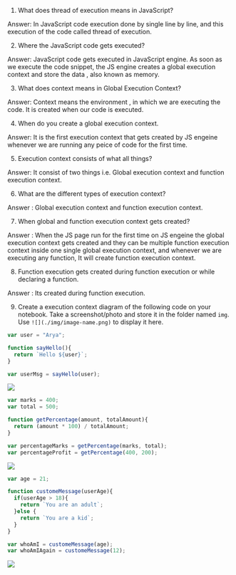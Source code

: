 1. What does thread of execution means in JavaScript?

Answer: In JavaScript code execution done by single line by line, and this execution of the code called thread of execution.

2. Where the JavaScript code gets executed?

Answer: JavaScript code gets executed in JavaScript engine. As soon as we execute the code snippet, the JS engine creates a global execution context and store the data , also known as memory. 

3. What does context means in Global Execution Context?

Answer: Context means the environment , in which we are executing the code. It is created when our code is executed.

4. When do you create a global execution context.

Answer: It is the first execution context that gets created by JS engeine whenever we are running any peice of code for the first time.

5. Execution context consists of what all things?

Answer: It consist of two things i.e. Global execution context and function execution context.

6. What are the different types of execution context?

Answer : Global execution context and function execution context.

7. When global and function execution context gets created?

Answer : When the JS page run for the first time on JS engeine the global execution context gets created and they can be multiple function execution context inside one single global execution context, and whenever we are executing any function, It will create function execution context.

8. Function execution gets created during function execution or while declaring a function.

Answer : Its created during function execution.

9. Create a execution context diagram of the following code on your notebook. Take a screenshot/photo and store it in the folder named `img`. Use `![](./img/image-name.png)` to display it here.



```js
var user = "Arya";

function sayHello(){
  return `Hello ${user}`;
}

var userMsg = sayHello(user);
```

<!-- Put your image here -->

![](./img/image-name.jpg)



```js
var marks = 400;
var total = 500;

function getPercentage(amount, totalAmount){
  return (amount * 100) / totalAmount;
}

var percentageMarks = getPercentage(marks, total);
var percentageProfit = getPercentage(400, 200);
```

<!-- Put your image here -->

![](./img/image-name.jpg)



```js
var age = 21;

function customeMessage(userAge){
  if(userAge > 18){
    return `You are an adult`;
  }else {
    return `You are a kid`;
  }
}

var whoAmI = customeMessage(age);
var whoAmIAgain = customeMessage(12);
```

<!-- Put your image here -->

![](./img/image-name.jpg)